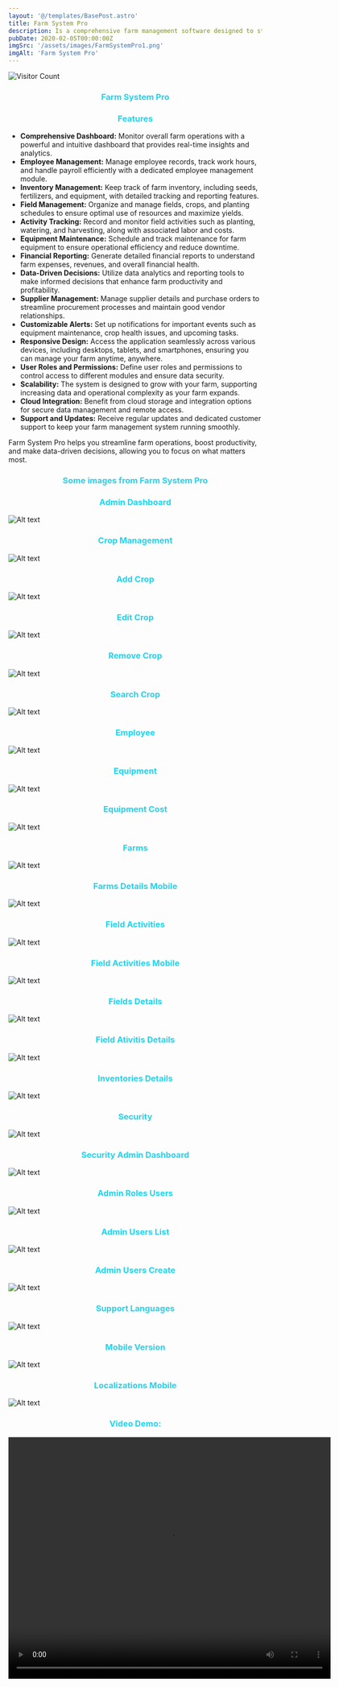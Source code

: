 ```yaml
---
layout: '@/templates/BasePost.astro'
title: Farm System Pro
description: Is a comprehensive farm management software designed to streamline agricultural operations and maximize productivity. 
pubDate: 2020-02-05T00:00:00Z
imgSrc: '/assets/images/FarmSystemPro1.png'
imgAlt: 'Farm System Pro'
---
```

![Visitor Count](https://visitor-badge.laobi.icu/badge?page_id=davidtrovisco.farmsystempro)

<h3 style="color: rgb(34, 211, 238); text-align: center;">Farm System Pro</h3>

<body>
    <h3 style="color: rgb(34, 211, 238); text-align: center;">Features</h3>
    <ul>
        <li><strong>Comprehensive Dashboard:</strong> Monitor overall farm operations with a powerful and intuitive dashboard that provides real-time insights and analytics.</li>
        <li><strong>Employee Management:</strong> Manage employee records, track work hours, and handle payroll efficiently with a dedicated employee management module.</li>
        <li><strong>Inventory Management:</strong> Keep track of farm inventory, including seeds, fertilizers, and equipment, with detailed tracking and reporting features.</li>
        <li><strong>Field Management:</strong> Organize and manage fields, crops, and planting schedules to ensure optimal use of resources and maximize yields.</li>
        <li><strong>Activity Tracking:</strong> Record and monitor field activities such as planting, watering, and harvesting, along with associated labor and costs.</li>
        <li><strong>Equipment Maintenance:</strong> Schedule and track maintenance for farm equipment to ensure operational efficiency and reduce downtime.</li>
        <li><strong>Financial Reporting:</strong> Generate detailed financial reports to understand farm expenses, revenues, and overall financial health.</li>
        <li><strong>Data-Driven Decisions:</strong> Utilize data analytics and reporting tools to make informed decisions that enhance farm productivity and profitability.</li>
        <li><strong>Supplier Management:</strong> Manage supplier details and purchase orders to streamline procurement processes and maintain good vendor relationships.</li>
        <li><strong>Customizable Alerts:</strong> Set up notifications for important events such as equipment maintenance, crop health issues, and upcoming tasks.</li>
        <li><strong>Responsive Design:</strong> Access the application seamlessly across various devices, including desktops, tablets, and smartphones, ensuring you can manage your farm anytime, anywhere.</li>
        <li><strong>User Roles and Permissions:</strong> Define user roles and permissions to control access to different modules and ensure data security.</li>
        <li><strong>Scalability:</strong> The system is designed to grow with your farm, supporting increasing data and operational complexity as your farm expands.</li>
        <li><strong>Cloud Integration:</strong> Benefit from cloud storage and integration options for secure data management and remote access.</li>
        <li><strong>Support and Updates:</strong> Receive regular updates and dedicated customer support to keep your farm management system running smoothly.</li>
    </ul>
    <p>Farm System Pro helps you streamline farm operations, boost productivity, and make data-driven decisions, allowing you to focus on what matters most.</p>
</body>
<h3 style="color: rgb(34, 211, 238); text-align: center;">Some images from Farm System Pro</h3>
<h3 style="color: rgb(34, 211, 238); text-align: center;">Admin Dashboard</h3>
<img title="a title" alt="Alt text" src="/assets/images/desktop0.png">
<h3 style="color: rgb(34, 211, 238); text-align: center;">Crop Management</h3>
<img title="a title" alt="Alt text" src="/assets/images/CropManagement.png">
<h3 style="color: rgb(34, 211, 238); text-align: center;">Add Crop</h3>
<img title="a title" alt="Alt text" src="/assets/images/AddCrop.png">
<h3 style="color: rgb(34, 211, 238); text-align: center;">Edit Crop</h3>
<img title="a title" alt="Alt text" src="/assets/images/EditCrop.png">
<h3 style="color: rgb(34, 211, 238); text-align: center;">Remove Crop</h3>
<img title="a title" alt="Alt text" src="/assets/images/RemoveCrop.png">
<h3 style="color: rgb(34, 211, 238); text-align: center;">Search Crop</h3>
<img title="a title" alt="Alt text" src="/assets/images/SearchCrop.png">
<h3 style="color: rgb(34, 211, 238); text-align: center;">Employee</h3>
<img title="a title" alt="Alt text" src="/assets/images/Employee.png">
<h3 style="color: rgb(34, 211, 238); text-align: center;">Equipment</h3>
<img title="a title" alt="Alt text" src="/assets/images/Equipment.png">
<h3 style="color: rgb(34, 211, 238); text-align: center;">Equipment Cost</h3>
<img title="a title" alt="Alt text" src="/assets/images/EquipmentCost.png">
<h3 style="color: rgb(34, 211, 238); text-align: center;">Farms</h3>
<img title="a title" alt="Alt text" src="/assets/images/Farms.png">
<h3 style="color: rgb(34, 211, 238); text-align: center;">Farms Details Mobile</h3>
<img title="a title" alt="Alt text" src="/assets/images/FarmsDetailsmobile.png">
<h3 style="color: rgb(34, 211, 238); text-align: center;">Field Activities</h3>
<img title="a title" alt="Alt text" src="/assets/images/FieldActivities.png">
<h3 style="color: rgb(34, 211, 238); text-align: center;">Field Activities Mobile</h3>
<img title="a title" alt="Alt text" src="/assets/images/FieldAtivitiesMobile.png">
<h3 style="color: rgb(34, 211, 238); text-align: center;">Fields Details</h3>
<img title="a title" alt="Alt text" src="/assets/images/FieldsDetails.png">
<h3 style="color: rgb(34, 211, 238); text-align: center;">Field Ativitis Details</h3>
<img title="a title" alt="Alt text" src="/assets/images/FieldAtivitisDetails.png">
<h3 style="color: rgb(34, 211, 238); text-align: center;">Inventories Details</h3>
<img title="a title" alt="Alt text" src="/assets/images/InventoriesDetails.png">
<h3 style="color: rgb(34, 211, 238); text-align: center;">Security</h3>
<img title="a title" alt="Alt text" src="/assets/images/Security.png">
<h3 style="color: rgb(34, 211, 238); text-align: center;">Security Admin Dashboard</h3>
<img title="a title" alt="Alt text" src="/assets/images/SecurityAdminDashboard.png">
<h3 style="color: rgb(34, 211, 238); text-align: center;">Admin Roles Users</h3>
<img title="a title" alt="Alt text" src="/assets/images/AdminRolesUserd.png">
<h3 style="color: rgb(34, 211, 238); text-align: center;">Admin Users List</h3>
<img title="a title" alt="Alt text" src="/assets/images/AdminUsers.png">
<h3 style="color: rgb(34, 211, 238); text-align: center;">Admin Users Create</h3>
<img title="a title" alt="Alt text" src="/assets/images/AdminUsersCreate.png">
<h3 style="color: rgb(34, 211, 238); text-align: center;">Support Languages</h3>
<img title="a title" alt="Alt text" src="/assets/images/SupportLanguages.png">
<h3 style="color: rgb(34, 211, 238); text-align: center;">Mobile Version</h3>
<img title="a title" alt="Alt text" src="/assets/images/mobile0.png">
<h3 style="color: rgb(34, 211, 238); text-align: center;">Localizations Mobile</h3>
<img title="a title" alt="Alt text" src="/assets/images/LocalizationsMobile.png">


<h3 style="color: rgb(34, 211, 238); text-align: center;">Video Demo:</h3>
<video width="640" height="480" controls>
  <source src="/assets/images/FarmSystemPro.mp4" type="video/mp4">
</video>
